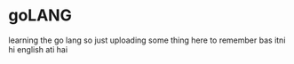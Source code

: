 # goLANG
learning the go lang so just uploading some thing here to remember bas itni hi english ati hai 
